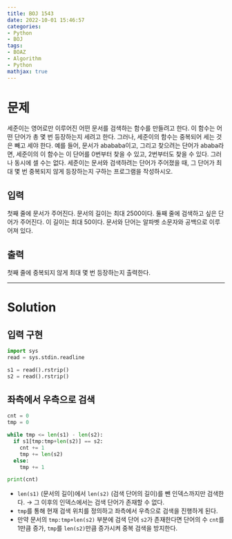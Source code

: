 ```yaml
---
title: BOJ 1543
date: 2022-10-01 15:46:57
categories:
- Python
- BOJ
tags:
- BOAZ
- Algorithm
- Python
mathjax: true
---
```

# 문제

세준이는 영어로만 이루어진 어떤 문서를 검색하는 함수를 만들려고 한다. 이 함수는 어떤 단어가 총 몇 번 등장하는지 세려고 한다. 그러나, 세준이의 함수는 중복되어 세는 것은 빼고 세야 한다. 예를 들어, 문서가 abababa이고, 그리고 찾으려는 단어가 ababa라면, 세준이의 이 함수는 이 단어를 0번부터 찾을 수 있고, 2번부터도 찾을 수 있다. 그러나 동시에 셀 수는 없다.
세준이는 문서와 검색하려는 단어가 주어졌을 때, 그 단어가 최대 몇 번 중복되지 않게 등장하는지 구하는 프로그램을 작성하시오.

## 입력

첫째 줄에 문서가 주어진다. 문서의 길이는 최대 2500이다. 둘째 줄에 검색하고 싶은 단어가 주어진다. 이 길이는 최대 50이다. 문서와 단어는 알파벳 소문자와 공백으로 이루어져 있다.

## 출력

첫째 줄에 중복되지 않게 최대 몇 번 등장하는지 출력한다.

<!-- More -->

***

# Solution

## 입력 구현

~~~python
import sys
read = sys.stdin.readline

s1 = read().rstrip()
s2 = read().rstrip()
~~~

## 좌측에서 우측으로 검색

~~~python
cnt = 0
tmp = 0

while tmp <= len(s1) - len(s2):
  if s1[tmp:tmp+len(s2)] == s2:
    cnt += 1
    tmp += len(s2)
  else:
    tmp += 1

print(cnt)
~~~

+ `len(s1)` (문서의 길이)에서 `len(s2)` (검색 단어의 길이)를 뺀 인덱스까지만 검색한다. $\rightarrow$ 그 이후의 인덱스에서는 검색 단어가 존재할 수 없다.
+ `tmp`를 통해 현재 검색 위치를 정의하고 좌측에서 우측으로 검색을 진행하게 된다.
+ 만약 문서의 `tmp:tmp+len(s2)` 부분에 검색 단어 `s2`가 존재한다면 단어의 수 `cnt`를 1만큼 증가, `tmp`를 `len(s2)`만큼 증가시켜 중복 검색을 방지한다.